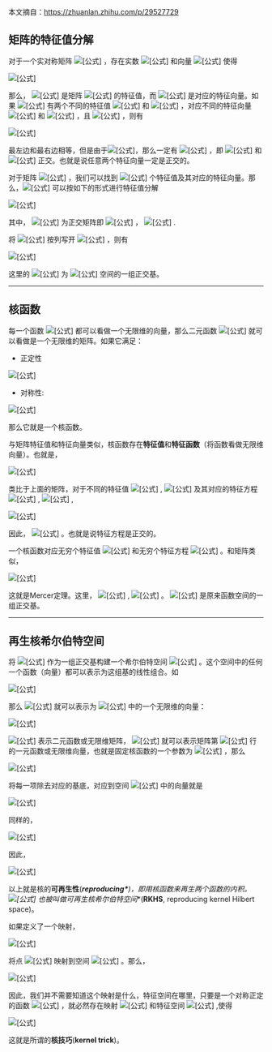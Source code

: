 本文摘自：https://zhuanlan.zhihu.com/p/29527729





## 矩阵的特征值分解

对于一个实对称矩阵 ![[公式]](https://www.zhihu.com/equation?tex=%5Cmathrm%7BA%7D) ，存在实数 ![[公式]](https://www.zhihu.com/equation?tex=%5Clambda) 和向量 ![[公式]](https://www.zhihu.com/equation?tex=%5Cmathrm%7Bx%7D) 使得

![[公式]](https://www.zhihu.com/equation?tex=%5Cbegin%7Bequation%7D+%5Cmathrm%7BAx%7D%3D%5Clambda+%5Cmathrm%7Bx%7D+%5Cend%7Bequation%7D+%5Ctag%7B1%7D)

那么， ![[公式]](https://www.zhihu.com/equation?tex=%5Clambda) 是矩阵 ![[公式]](https://www.zhihu.com/equation?tex=%5Cmathrm%7BA%7D+) 的特征值，而 ![[公式]](https://www.zhihu.com/equation?tex=%5Cmathrm%7Bx%7D) 是对应的特征向量。如果 ![[公式]](https://www.zhihu.com/equation?tex=%5Cmathrm%7BA%7D) 有两个不同的特征值 ![[公式]](https://www.zhihu.com/equation?tex=%5Clambda_1) 和 ![[公式]](https://www.zhihu.com/equation?tex=%5Clambda_2) ，对应不同的特征向量 ![[公式]](https://www.zhihu.com/equation?tex=%5Cmathrm%7Bx%7D_1) 和 ![[公式]](https://www.zhihu.com/equation?tex=%5Cmathrm%7Bx%7D_2) ，且 ![[公式]](https://www.zhihu.com/equation?tex=%5Clambda_1+%5Cneq+%5Clambda_2) ，则有

![[公式]](https://www.zhihu.com/equation?tex=%5Clambda_1+%5Cmathrm%7Bx%7D_1%5ET+%5Cmathrm%7Bx_2%7D+%3D+%5Cmathrm%7Bx%7D_1%5ET+%5Cmathrm%7BA%7D%5ET+%5Cmathrm%7Bx%7D_2+%3D+%5Cmathrm%7Bx%7D_1%5ET+%5Cmathrm%7BA%7D+%5Cmathrm%7Bx%7D_2%3D+%5Clambda_2+%5Cmathrm%7Bx%7D_1%5ET+%5Cmathrm%7Bx%7D_2+%5Ctag%7B2%7D)

最左边和最右边相等，但是由于![[公式]](https://www.zhihu.com/equation?tex=%5Clambda_1+%5Cneq+%5Clambda_2)，那么一定有 ![[公式]](https://www.zhihu.com/equation?tex=%5Cmathrm%7Bx%7D_1%5ET+%5Cmathrm%7Bx%7D_2%3D0) ，即 ![[公式]](https://www.zhihu.com/equation?tex=%5Cmathrm%7Bx%7D_1) 和 ![[公式]](https://www.zhihu.com/equation?tex=%5Cmathrm%7Bx%7D_2) 正交。也就是说任意两个特征向量一定是正交的。

对于矩阵 ![[公式]](https://www.zhihu.com/equation?tex=%5Cmathrm%7BA%7D+%5Cin+%5Cmathcal%7BR%7D%5E%7Bn+%5Ctimes+n%7D) ，我们可以找到 ![[公式]](https://www.zhihu.com/equation?tex=n) 个特征值及其对应的特征向量。那么，![[公式]](https://www.zhihu.com/equation?tex=%5Cmathrm%7BA%7D) 可以按如下的形式进行特征值分解

![[公式]](https://www.zhihu.com/equation?tex=%5Cmathrm%7BA%7D+%3D+%5Cmathrm%7BQDQ%7D%5ET+%5Ctag%7B3%7D)

其中， ![[公式]](https://www.zhihu.com/equation?tex=%5Cmathrm%7BQ%7D) 为正交矩阵即 ![[公式]](https://www.zhihu.com/equation?tex=%5Cmathrm%7BQQ%7D%5ET+%3D+%5Cmathrm%7BI%7D) ， ![[公式]](https://www.zhihu.com/equation?tex=%5Cmathrm%7BD%7D%3D%5Ctext%7Bdiag%7D+%5Cleft%28+%5Clambda_1%2C+%5Clambda_2%2C+%5Ccdots%2C%5Clambda_n+%5Cright%29) .

将 ![[公式]](https://www.zhihu.com/equation?tex=%5Cmathrm%7BQ%7D) 按列写开 ![[公式]](https://www.zhihu.com/equation?tex=%5Cmathrm%7BQ%7D%3D%5Cleft%28+%5Cmathrm%7Bq%7D_1%2C+%5Cmathrm%7Bq%7D_2%2C+%5Ccdots%2C++%5Cmathrm%7Bq%7D_n%5Cright%29) ，则有

![[公式]](https://www.zhihu.com/equation?tex=%5Cbegin%7Baligned%7D+%5Cmathrm%7BA%7D%3D%5Cmathrm%7BQ+D+Q%7D%5E%7BT%7D+%26%3D%5Cleft%28%5Cmathrm%7Bq%7D_%7B1%7D%2C+%5Cmathrm%7Bq%7D_%7B2%7D%2C+%5Ccdots%2C+%5Cmathrm%7Bq%7D_%7Bn%7D%5Cright%29%5Cleft%28%5Cbegin%7Barray%7D%7Bccc%7D%7B%5Clambda_%7B1%7D%7D+%26+%7B%7D+%26+%7B%7D+%26+%7B%7D%5C%5C+%7B%7D+%26+%7B%5Clambda_%7B2%7D%7D+%26+%7B%7D+%26+%7B%7D+%5C%5C+%7B%7D+%26+%7B%7D+%26+%7B%5Cddots%7D+%26+%7B%7D+%5C%5C+%7B%7D+%26+%7B%7D+%26+%7B%7D+%26+%7B%5Clambda_%7Bn%7D%7D%5Cend%7Barray%7D%5Cright%29%5Cleft%28%5Cbegin%7Barray%7D%7Bc%7D%7B%5Cmathrm%7Bq%7D_%7B1%7D%5E%7BT%7D%7D+%5C%5C+%7B%5Cmathrm%7Bq%7D_%7B2%7D%5E%7BT%7D%7D+%5C%5C+%7B%5Cvdots%7D+%5C%5C+%7B%5Cmathrm%7Bq%7D_%7Bn%7D%5E%7BT%7D%7D%5Cend%7Barray%7D%5Cright%29+%5C%5C+%26%3D%5Cleft%28%5Clambda_%7B1%7D+%5Cmathrm%7Bq%7D_%7B1%7D%2C+%5Clambda_%7B2%7D+%5Cmathrm%7Bq%7D_%7B2%7D%2C+%5Ccdots%2C+%5Clambda_%7Bn%7D+%5Cmathrm%7Bq%7D_%7Bn%7D%5Cright%29%5Cleft%28%5Cbegin%7Barray%7D%7Bc%7D%7B%5Cmathrm%7Bq%7D_%7B1%7D%5E%7BT%7D%7D+%5C%5C+%7B%5Cmathrm%7Bq%7D_%7B2%7D%5E%7BT%7D%7D+%5C%5C+%7B%5Cmathrm%7Bq%7D_%7Bn%7D%5E%7BT%7D%7D%5Cend%7Barray%7D%5Cright%29+%5C%5C+%26%3D%5Csum_%7Bi%3D1%7D%5E%7Bn%7D+%5Clambda_%7Bi%7D+%5Cmathrm%7Bq%7D_%7Bi%7D+%5Cmathrm%7Bq%7D_%7Bi%7D%5E%7BT%7D+%5Cend%7Baligned%7D+%5Ctag%7B4%7D)

这里的 ![[公式]](https://www.zhihu.com/equation?tex=%5C%7B+%5Cmathrm%7Bq%7D_i+%5C%7D_%7Bi%3D1%7D%5En) 为 ![[公式]](https://www.zhihu.com/equation?tex=%5Cmathcal%7BR%7D%5En) 空间的一组正交基。



------



## 核函数

每一个函数 ![[公式]](https://www.zhihu.com/equation?tex=f) 都可以看做一个无限维的向量，那么二元函数 ![[公式]](https://www.zhihu.com/equation?tex=K%28%5Cmathrm%7Bx%7D%2C%5Cmathrm%7By%7D%29) 就可以看做是一个无限维的矩阵。如果它满足：

- 正定性

![[公式]](https://www.zhihu.com/equation?tex=%5Cint+%5Cint+f%28%5Cmathrm%7Bx%7D%29K%28%5Cmathrm%7Bx%7D%2C%5Cmathrm%7By%7D%29f%28%5Cmathrm%7By%7D%29d+%5Cmathrm%7Bx%7D+d%5Cmathrm%7By%7D+%5Cgeq+0+%5C%5C)

- 对称性:

![[公式]](https://www.zhihu.com/equation?tex=K%28%5Cmathrm%7Bx%7D%2C%5Cmathrm%7By%7D%29+%3D+K%28%5Cmathrm%7By%7D%2C%5Cmathrm%7Bx%7D%29+%5C%5C)

那么它就是一个核函数。

与矩阵特征值和特征向量类似，核函数存在**特征值**和**特征函数**（将函数看做无限维向量）。也就是，

![[公式]](https://www.zhihu.com/equation?tex=%5Cint+K%28%5Cmathrm%7Bx%7D%2C%5Cmathrm%7By%7D%29+%5Cpsi+%28%5Cmathrm%7Bx%7D%29+d%5Cmathrm%7Bx%7D+%3D+%5Clambda+%5Cpsi+%28%5Cmathrm%7By%7D%29+%5Ctag%7B5%7D)

类比于上面的矩阵，对于不同的特征值 ![[公式]](https://www.zhihu.com/equation?tex=%5Clambda_1) , ![[公式]](https://www.zhihu.com/equation?tex=%5Clambda_2) 及其对应的特征方程 ![[公式]](https://www.zhihu.com/equation?tex=%5Cpsi_1%28%5Cmathrm%7Bx%7D%29) , ![[公式]](https://www.zhihu.com/equation?tex=%5Cpsi_2%28%5Cmathrm%7Bx%7D%29) ,

![[公式]](https://www.zhihu.com/equation?tex=%5Cint+%5Clambda_1+%5Cpsi_1%28%5Cmathrm%7Bx%7D%29+%5Cpsi_2%28%5Cmathrm%7Bx%7D%29+d+%5Cmathrm%7Bx%7D+%3D+%5Cint+%5Clambda_2+%5Cpsi_2%28%5Cmathrm%7Bx%7D%29+%5Cpsi_1%28%5Cmathrm%7Bx%7D%29+d+%5Cmathrm%7Bx%7D+%5Ctag%7B6%7D)

因此， ![[公式]](https://www.zhihu.com/equation?tex=%3C%5Cpsi_1%2C+%5Cpsi_2%3E+%3D+%5Cint+%5Cpsi_1%28%5Cmathrm%7Bx%7D%29+%5Cpsi_2%28%5Cmathrm%7Bx%7D%29+d+%5Cmathrm%7Bx%7D+%3D+0) 。也就是说特征方程是正交的。

一个核函数对应无穷个特征值 ![[公式]](https://www.zhihu.com/equation?tex=%5C%7B+%5Clambda_i+%5C%7D_%7Bi%3D1%7D%5E%5Cinfty) 和无穷个特征方程 ![[公式]](https://www.zhihu.com/equation?tex=%5C%7B+%5Cpsi_i+%5C%7D_%7Bi%3D1%7D%5E%5Cinfty) 。和矩阵类似，

![[公式]](https://www.zhihu.com/equation?tex=K%28%5Cmathrm%7Bx%7D%2C%5Cmathrm%7By%7D%29+%3D+%5Csum_%7Bi%3D0%7D%5E%7B%5Cinfty%7D+%5Clambda_i+%5Cpsi_i%28%5Cmathrm%7Bx%7D%29+%5Cpsi_i%28%5Cmathrm%7By%7D%29+%5Ctag%7B7%7D)

这就是Mercer定理。这里， ![[公式]](https://www.zhihu.com/equation?tex=%3C%5Cpsi_i%2C+%5Cpsi_j%3E%3D0+) , ![[公式]](https://www.zhihu.com/equation?tex=i+%5Cne+j) 。 ![[公式]](https://www.zhihu.com/equation?tex=%5C%7B+%5Cpsi+%5C%7D_%7Bi%3D1%7D%5E%7B%5Cinfty%7D) 是原来函数空间的一组正交基。



------



## 再生核希尔伯特空间

将 ![[公式]](https://www.zhihu.com/equation?tex=%5C%7B%5Csqrt%7B+%5Clambda_i%7D+%5Cpsi_i+%5C%7D_%7Bi%3D1%7D%5E%5Cinfty) 作为一组正交基构建一个希尔伯特空间 ![[公式]](https://www.zhihu.com/equation?tex=%5Cmathcal%7BH%7D) 。这个空间中的任何一个函数（向量）都可以表示为这组基的线性组合。如

![[公式]](https://www.zhihu.com/equation?tex=f%3D+%5Csum_%7Bi%3D1%7D%5E%7B%5Cinfty%7D+f_i+%5Csqrt%7B%5Clambda_i%7D+%5Cpsi_i+%5C%5C)

那么 ![[公式]](https://www.zhihu.com/equation?tex=f) 就可以表示为 ![[公式]](https://www.zhihu.com/equation?tex=%5Cmathcal%7BH%7D) 中的一个无限维的向量：

![[公式]](https://www.zhihu.com/equation?tex=f%3D+%28f_1%2Cf_2%2C...%29_%7B%5Cmathcal%7BH%7D%7D%5ET+%5C%5C)

![[公式]](https://www.zhihu.com/equation?tex=K%28%5Cmathrm%7Bx%7D%2C%5Cmathrm%7By%7D%29) 表示二元函数或无限维矩阵， ![[公式]](https://www.zhihu.com/equation?tex=K%28%5Cmathrm%7Bx%7D%2C%5Ccdot%29) 就可以表示矩阵第 ![[公式]](https://www.zhihu.com/equation?tex=x) 行的一元函数或无限维向量，也就是固定核函数的一个参数为 ![[公式]](https://www.zhihu.com/equation?tex=%5Cmathrm%7Bx%7D) ，那么

![[公式]](https://www.zhihu.com/equation?tex=K%28%5Cmathbf%7Bx%7D%2C%5Ccdot%29+%3D+%5Csum_%7Bi%3D0%7D%5E%7B%5Cinfty%7D+%5Clambda_i+%5Cpsi_i+%28%5Cmathbf%7Bx%7D%29+%5Cpsi_i+%5Ctag%7B8%7D)

将每一项除去对应的基底，对应到空间 ![[公式]](https://www.zhihu.com/equation?tex=%5Cmathcal%7BH%7D) 中的向量就是

![[公式]](https://www.zhihu.com/equation?tex=K%28%5Cmathrm%7Bx%7D%2C%5Ccdot%29+%3D+%28+%5Csqrt%7B%5Clambda_1%7D+%5Cpsi_1%28%5Cmathrm%7Bx%7D%29%2C+%5Csqrt%7B%5Clambda_2%7D+%5Cpsi_2%28%5Cmathrm%7Bx%7D%29%2C+...+%29_%7B%5Cmathcal%7BH%7D%7D%5ET+%5Ctag%7B9%7D)

同样的，

![[公式]](https://www.zhihu.com/equation?tex=K%28%5Cmathrm%7By%7D%2C%5Ccdot%29+%3D+%28+%5Csqrt%7B%5Clambda_1%7D+%5Cpsi_1%28%5Cmathrm%7By%7D%29%2C+%5Csqrt%7B%5Clambda_2%7D+%5Cpsi_2%28%5Cmathrm%7By%7D%29%2C+...+%29_%7B%5Cmathcal%7BH%7D%7D%5ET+%5Ctag%7B10%7D)

因此，

![[公式]](https://www.zhihu.com/equation?tex=%3C+K%28%5Cmathbf%7Bx%7D%2C%5Ccdot%29%2C+K%28%5Cmathbf%7By%7D%2C%5Ccdot%29+%3E_%5Cmathcal%7BH%7D+%3D+%5Csum_%7Bi%3D0%7D%5E%7B%5Cinfty%7D+%5Clambda_i+%5Cpsi_i+%28%5Cmathbf%7Bx%7D%29+%5Cpsi_i%28%5Cmathbf%7By%7D%29+%3D+K%28%5Cmathbf%7Bx%7D%2C%5Cmathbf%7By%7D%29%5Ctag%7B11%7D)

以上就是核的**可再生性**(***reproducing\***)，即用核函数来再生两个函数的内积。 ![[公式]](https://www.zhihu.com/equation?tex=%5Cmathcal%7BH%7D) 也被叫做**可再生核希尔伯特空间**(**RKHS**, reproducing kernel Hilbert space)。

如果定义了一个映射，

![[公式]](https://www.zhihu.com/equation?tex=%5Cboldsymbol%7B%5CPhi%7D+%28%5Cmathbf%7Bx%7D%29+%3D+K%28%5Cmathbf%7Bx%7D%2C%5Ccdot%29+%3D+%28%5Csqrt%7B%5Clambda_1%7D+%5Cpsi_1+%28%5Cmathbf%7Bx%7D%29%2C+%5Csqrt%7B%5Clambda_2%7D+%5Cpsi_2+%28%5Cmathbf%7Bx%7D%29%2C+%5Ccdots+%29%5ET+%5Ctag%7B12%7D)

将点 ![[公式]](https://www.zhihu.com/equation?tex=%5Cmathrm%7Bx%7D) 映射到空间 ![[公式]](https://www.zhihu.com/equation?tex=%5Cmathcal%7BH%7D) 。那么，

![[公式]](https://www.zhihu.com/equation?tex=%3C+%5Cboldsymbol%7B%5CPhi%7D+%28%5Cmathbf%7Bx%7D%29%2C+%5Cboldsymbol%7B%5CPhi%7D+%28%5Cmathbf%7By%7D%29+%3E_%5Cmathcal%7BH%7D+%3D+%3C+K%28%5Cmathbf%7Bx%7D%2C%5Ccdot%29%2C+K%28%5Cmathbf%7By%7D%2C%5Ccdot%29+%3E_%5Cmathcal%7BH%7D+%3D+K%28%5Cmathbf%7Bx%7D%2C%5Cmathbf%7By%7D%29+%5Ctag%7B13%7D)

因此，我们并不需要知道这个映射是什么，特征空间在哪里，只要是一个对称正定的函数 ![[公式]](https://www.zhihu.com/equation?tex=K) ，就必然存在映射 ![[公式]](https://www.zhihu.com/equation?tex=%5CPhi) 和特征空间 ![[公式]](https://www.zhihu.com/equation?tex=%5Cmathcal%7BH%7D) ,使得

![[公式]](https://www.zhihu.com/equation?tex=%3C+%5Cboldsymbol%7B%5CPhi%7D+%28%5Cmathbf%7Bx%7D%29%2C+%5Cboldsymbol%7B%5CPhi%7D+%28%5Cmathbf%7By%7D%29+%3E+%3D+K%28%5Cmathbf%7Bx%7D%2C%5Cmathbf%7By%7D%29+%5Ctag%7B14%7D)

这就是所谓的**核技巧**(**kernel trick**)。







